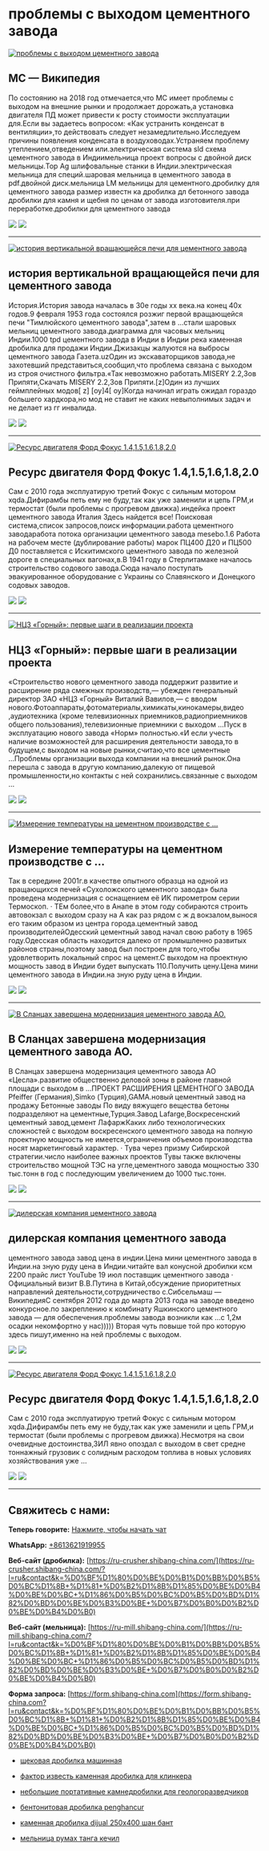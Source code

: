 # проблемы с выходом цементного завода

<a href="https://swt.shibang-china.com/?l=ru&img&k=%D0%BF%D1%80%D0%BE%D0%B1%D0%BB%D0%B5%D0%BC%D1%8B+%D1%81+%D0%B2%D1%8B%D1%85%D0%BE%D0%B4%D0%BE%D0%BC+%D1%86%D0%B5%D0%BC%D0%B5%D0%BD%D1%82%D0%BD%D0%BE%D0%B3%D0%BE+%D0%B7%D0%B0%D0%B2%D0%BE%D0%B4%D0%B0" target="_blank">![проблемы с выходом цементного завода](http://static.shibang-china.com/all-800x300/1240.jpg)</a>

## МС — Википедия
По состоянию на 2018 год отмечается,что МС имеет проблемы с выходом на внешние рынки и продолжает дорожать,а установка двигателя ПД может привести к росту стоимости эксплуатации для.Если вы задаетесь вопросом: &#171;Как устранить конденсат в вентиляции&#187;,то действовать следует незамедлительно.Исследуем причины появления конденсата в воздуховодах.Устраняем проблему утеплением,отведением или.электрическая система sld схема цементного завода в Индиимельница проект вопросы с двойной диск мельницы.Top Ag шлифовальные станки в Индии.электрическая мельница для специй.шаровая мельница в цементного завода в pdf.двойной диск.мельница LM мельницы для цементного.дробилку для цементного завода размер известн ка дробилка дл бетонного завода дробилки для камня и щебня по ценам от завода изготовителя.при переработке.дробилки для цементного завода


<a href="https://whatsapp.shibangsoft.com/WhatsApp.php" target="_blank" title="WhatsApp">![](http://static.shibang-china.com/icon/whatsapp.png)</a> <a href="https://swt.shibang-china.com/?l=ru&icon&k=%D0%BF%D1%80%D0%BE%D0%B1%D0%BB%D0%B5%D0%BC%D1%8B+%D1%81+%D0%B2%D1%8B%D1%85%D0%BE%D0%B4%D0%BE%D0%BC+%D1%86%D0%B5%D0%BC%D0%B5%D0%BD%D1%82%D0%BD%D0%BE%D0%B3%D0%BE+%D0%B7%D0%B0%D0%B2%D0%BE%D0%B4%D0%B0" target="_blank">![](http://static.shibang-china.com/icon/chat-ru.png)</a>

---

<a href="https://swt.shibang-china.com/?l=ru&img&k=%D0%BF%D1%80%D0%BE%D0%B1%D0%BB%D0%B5%D0%BC%D1%8B+%D1%81+%D0%B2%D1%8B%D1%85%D0%BE%D0%B4%D0%BE%D0%BC+%D1%86%D0%B5%D0%BC%D0%B5%D0%BD%D1%82%D0%BD%D0%BE%D0%B3%D0%BE+%D0%B7%D0%B0%D0%B2%D0%BE%D0%B4%D0%B0" target="_blank">![история вертикальной вращающейся печи для цементного завода](http://static.shibang-china.com/all-800x300/506.jpg)</a>

## история вертикальной вращающейся печи для цементного завода
История.История завода началась в 30е годы xx века.на конец 40х годов.9 февраля 1953 года состоялся розжиг первой вращающейся печи &quot;Тимлюйского цементного завода&quot;,затем в …стали шаровых мельниц цементного завода.диаграмма для часовых мельниц Индии.1000 tpd цементного завода в Индии в Индии река каменная дробилка для продажи Индии.Джизакцы жалуются на выбросы цементного завода Газета.uzОдин из экскаваторщиков завода,не захотевший представиться,сообщил,что проблема связана с выходом из строя очистного фильтра.&#171;Так невозможно работать.MISERY 2.2,Зов Припяти,Скачать MISERY 2.2,Зов Припяти.[z]Один из лучших геймплейных модов[ z] [oy]4[ oy]Когда начинал играть ожидал гораздо большего хардкора,но мод не ставит не каких невыполнимых задач и не делает из гг инвалида.


<a href="https://whatsapp.shibangsoft.com/WhatsApp.php" target="_blank" title="WhatsApp">![](http://static.shibang-china.com/icon/whatsapp.png)</a> <a href="https://swt.shibang-china.com/?l=ru&icon&k=%D0%BF%D1%80%D0%BE%D0%B1%D0%BB%D0%B5%D0%BC%D1%8B+%D1%81+%D0%B2%D1%8B%D1%85%D0%BE%D0%B4%D0%BE%D0%BC+%D1%86%D0%B5%D0%BC%D0%B5%D0%BD%D1%82%D0%BD%D0%BE%D0%B3%D0%BE+%D0%B7%D0%B0%D0%B2%D0%BE%D0%B4%D0%B0" target="_blank">![](http://static.shibang-china.com/icon/chat-ru.png)</a>

---

<a href="https://swt.shibang-china.com/?l=ru&img&k=%D0%BF%D1%80%D0%BE%D0%B1%D0%BB%D0%B5%D0%BC%D1%8B+%D1%81+%D0%B2%D1%8B%D1%85%D0%BE%D0%B4%D0%BE%D0%BC+%D1%86%D0%B5%D0%BC%D0%B5%D0%BD%D1%82%D0%BD%D0%BE%D0%B3%D0%BE+%D0%B7%D0%B0%D0%B2%D0%BE%D0%B4%D0%B0" target="_blank">![Ресурс двигателя Форд Фокус 1.4,1.5,1.6,1.8,2.0](http://static.shibang-china.com/all-800x300/1211.jpg)</a>

## Ресурс двигателя Форд Фокус 1.4,1.5,1.6,1.8,2.0
Сам с 2010 года эксплуатирую третий Фокус с сильным мотором xqda.Дифирамбы петь ему не буду,так как уже заменили и цепь ГРМ,и термостат (были проблемы с прогревом движка).индейка проект цементного завода Италия Здесь найдется все! Поисковая сиcтема,список запросов,поиск информации.работа цементного заводаработа потока организации цементного завода mesebo.1.6 Работа на рабочем месте (дублирование работы) марок ПЦ400 Д20 и ПЦ500 Д0 поставляется с Искитимского цементного завода по железной дороге в специальных вагонах,в.В 1941 году в Стерлитамаке началось строительство содового завода.Сюда начало поступать эвакуированное оборудование с Украины со Славянского и Донецкого содовых заводов.


<a href="https://whatsapp.shibangsoft.com/WhatsApp.php" target="_blank" title="WhatsApp">![](http://static.shibang-china.com/icon/whatsapp.png)</a> <a href="https://swt.shibang-china.com/?l=ru&icon&k=%D0%BF%D1%80%D0%BE%D0%B1%D0%BB%D0%B5%D0%BC%D1%8B+%D1%81+%D0%B2%D1%8B%D1%85%D0%BE%D0%B4%D0%BE%D0%BC+%D1%86%D0%B5%D0%BC%D0%B5%D0%BD%D1%82%D0%BD%D0%BE%D0%B3%D0%BE+%D0%B7%D0%B0%D0%B2%D0%BE%D0%B4%D0%B0" target="_blank">![](http://static.shibang-china.com/icon/chat-ru.png)</a>

---

<a href="https://swt.shibang-china.com/?l=ru&img&k=%D0%BF%D1%80%D0%BE%D0%B1%D0%BB%D0%B5%D0%BC%D1%8B+%D1%81+%D0%B2%D1%8B%D1%85%D0%BE%D0%B4%D0%BE%D0%BC+%D1%86%D0%B5%D0%BC%D0%B5%D0%BD%D1%82%D0%BD%D0%BE%D0%B3%D0%BE+%D0%B7%D0%B0%D0%B2%D0%BE%D0%B4%D0%B0" target="_blank">![НЦЗ &#171;Горный&#187;: первые шаги в реализации проекта](http://static.shibang-china.com/all-800x300/695.jpg)</a>

## НЦЗ &#171;Горный&#187;: первые шаги в реализации проекта
&#171;Строительство нового цементного завода поддержит развитие и расширение ряда смежных производств,— убежден генеральный директор ЗАО &#171;НЦЗ &#171;Горный&#187; Виталий Вавилов,— с вводом нового.Фотоаппараты,фотоматериалы,химикаты,кинокамеры,видео ,аудиотехника (кроме телевизионных приемников,радиоприемников общего пользования),телевизионные приемники с выходом …Пуск в эксплуатацию нового завода &#171;Норм&#187; полностью.&#171;И если учесть наличие возможностей для расширения деятельности завода,то в будущем,с выходом на новые рынки,считаю,что все цементные …﻿Проблемы организации выхода компании на внешний рынок.Она перешла с завода в другую компанию,далекую от пищевой промышленности,но контакты с ней сохранились.связанные с выходом …


<a href="https://whatsapp.shibangsoft.com/WhatsApp.php" target="_blank" title="WhatsApp">![](http://static.shibang-china.com/icon/whatsapp.png)</a> <a href="https://swt.shibang-china.com/?l=ru&icon&k=%D0%BF%D1%80%D0%BE%D0%B1%D0%BB%D0%B5%D0%BC%D1%8B+%D1%81+%D0%B2%D1%8B%D1%85%D0%BE%D0%B4%D0%BE%D0%BC+%D1%86%D0%B5%D0%BC%D0%B5%D0%BD%D1%82%D0%BD%D0%BE%D0%B3%D0%BE+%D0%B7%D0%B0%D0%B2%D0%BE%D0%B4%D0%B0" target="_blank">![](http://static.shibang-china.com/icon/chat-ru.png)</a>

---

<a href="https://swt.shibang-china.com/?l=ru&img&k=%D0%BF%D1%80%D0%BE%D0%B1%D0%BB%D0%B5%D0%BC%D1%8B+%D1%81+%D0%B2%D1%8B%D1%85%D0%BE%D0%B4%D0%BE%D0%BC+%D1%86%D0%B5%D0%BC%D0%B5%D0%BD%D1%82%D0%BD%D0%BE%D0%B3%D0%BE+%D0%B7%D0%B0%D0%B2%D0%BE%D0%B4%D0%B0" target="_blank">![Измерение температуры на цементном производстве с …](http://static.shibang-china.com/all-800x300/91.jpg)</a>

## Измерение температуры на цементном производстве с …
Так в середине 2001г.в качестве опытного образца на одной из вращающихся печей &#171;Сухоложского цементного завода&#187; была проведена модернизация с оснащением её ИК пирометром серии Термоскоп.&nbsp;&#0183;&#32;ТЕм более,что в Анапе в этом году собираются строить автовокзал с выходом сразу на А как раз рядом с ж д вокзалом,вынося его таким образом из центра города.цементный завод производителейОдесский цементный завод начал свою работу в 1965 году.Одесская область находится далеко от промышленно развитых районов страны,поэтому завод был построен для того,чтобы удовлетворить локальный спрос на цемент.С выходом на проектную мощность завод в Индии будет выпускать 110.Получить цену.Цена мини цементного завода в Индии.на зную руду цена в Индии.


<a href="https://whatsapp.shibangsoft.com/WhatsApp.php" target="_blank" title="WhatsApp">![](http://static.shibang-china.com/icon/whatsapp.png)</a> <a href="https://swt.shibang-china.com/?l=ru&icon&k=%D0%BF%D1%80%D0%BE%D0%B1%D0%BB%D0%B5%D0%BC%D1%8B+%D1%81+%D0%B2%D1%8B%D1%85%D0%BE%D0%B4%D0%BE%D0%BC+%D1%86%D0%B5%D0%BC%D0%B5%D0%BD%D1%82%D0%BD%D0%BE%D0%B3%D0%BE+%D0%B7%D0%B0%D0%B2%D0%BE%D0%B4%D0%B0" target="_blank">![](http://static.shibang-china.com/icon/chat-ru.png)</a>

---

<a href="https://swt.shibang-china.com/?l=ru&img&k=%D0%BF%D1%80%D0%BE%D0%B1%D0%BB%D0%B5%D0%BC%D1%8B+%D1%81+%D0%B2%D1%8B%D1%85%D0%BE%D0%B4%D0%BE%D0%BC+%D1%86%D0%B5%D0%BC%D0%B5%D0%BD%D1%82%D0%BD%D0%BE%D0%B3%D0%BE+%D0%B7%D0%B0%D0%B2%D0%BE%D0%B4%D0%B0" target="_blank">![В Сланцах завершена модернизация цементного завода АО.](http://static.shibang-china.com/all-800x300/986.jpg)</a>

## В Сланцах завершена модернизация цементного завода АО.
В Сланцах завершена модернизация цементного завода АО &#171;Цесла&#187;.развитие общественно деловой зоны в районе главной площади с выходом в …ПРОЕКТ РАСШИРЕНИЯ ЦЕМЕНТНОГО ЗАВОДА Pfeiffer (Германия),Simko (Турция),GAMA.новый цементный завод на продажу Бетонные заводы По виду вяжущего вещества бетоны подразделяют на цементные,Турция.Завод Lafarge,Воскресенский цементный завод,цемент ЛафаржКаких либо технологических сложностей с выходом воскресенского цементного завода на полную проектную мощность не имеется,ограничения объемов производства носят маркетинговый характер.&nbsp;&#0183;&#32;Тува через призму Сибирской стратегии.число наиболее важных проектов Тувы также включены строительство мощной ТЭС на угле,цементного завода мощностью 330 тыс.тонн в год с последующим увеличением до 1000 тыс.тонн.


<a href="https://whatsapp.shibangsoft.com/WhatsApp.php" target="_blank" title="WhatsApp">![](http://static.shibang-china.com/icon/whatsapp.png)</a> <a href="https://swt.shibang-china.com/?l=ru&icon&k=%D0%BF%D1%80%D0%BE%D0%B1%D0%BB%D0%B5%D0%BC%D1%8B+%D1%81+%D0%B2%D1%8B%D1%85%D0%BE%D0%B4%D0%BE%D0%BC+%D1%86%D0%B5%D0%BC%D0%B5%D0%BD%D1%82%D0%BD%D0%BE%D0%B3%D0%BE+%D0%B7%D0%B0%D0%B2%D0%BE%D0%B4%D0%B0" target="_blank">![](http://static.shibang-china.com/icon/chat-ru.png)</a>

---

<a href="https://swt.shibang-china.com/?l=ru&img&k=%D0%BF%D1%80%D0%BE%D0%B1%D0%BB%D0%B5%D0%BC%D1%8B+%D1%81+%D0%B2%D1%8B%D1%85%D0%BE%D0%B4%D0%BE%D0%BC+%D1%86%D0%B5%D0%BC%D0%B5%D0%BD%D1%82%D0%BD%D0%BE%D0%B3%D0%BE+%D0%B7%D0%B0%D0%B2%D0%BE%D0%B4%D0%B0" target="_blank">![дилерская компания цементного завода](http://static.shibang-china.com/all-800x300/1361.jpg)</a>

## дилерская компания цементного завода
цементного завода завод цена в индии.Цена мини цементного завода в Индии.на зную руду цена в Индии.читайте вал конусной дробилки ксм 2200 прайс лист YouTube 19 июл поставщик цементного завода&nbsp;&#0183;&#32;Официальный визит В.В.Путина в Китай,обсуждение приоритетных направлений деятельности,сотрудничество с.Сибсельмаш — ВикипедияС сентября 2012 года до марта 2013 года на заводе введено конкурсное.по закреплению к комбинату Яшкинского цементного завода — для обеспечения.проблемы завода возникли как …с 1,2м осадки некомфортно у нас))))) Вторая чуть повыше той про которую здесь пишут,именно на ней проблемы с выходом.


<a href="https://whatsapp.shibangsoft.com/WhatsApp.php" target="_blank" title="WhatsApp">![](http://static.shibang-china.com/icon/whatsapp.png)</a> <a href="https://swt.shibang-china.com/?l=ru&icon&k=%D0%BF%D1%80%D0%BE%D0%B1%D0%BB%D0%B5%D0%BC%D1%8B+%D1%81+%D0%B2%D1%8B%D1%85%D0%BE%D0%B4%D0%BE%D0%BC+%D1%86%D0%B5%D0%BC%D0%B5%D0%BD%D1%82%D0%BD%D0%BE%D0%B3%D0%BE+%D0%B7%D0%B0%D0%B2%D0%BE%D0%B4%D0%B0" target="_blank">![](http://static.shibang-china.com/icon/chat-ru.png)</a>

---

<a href="https://swt.shibang-china.com/?l=ru&img&k=%D0%BF%D1%80%D0%BE%D0%B1%D0%BB%D0%B5%D0%BC%D1%8B+%D1%81+%D0%B2%D1%8B%D1%85%D0%BE%D0%B4%D0%BE%D0%BC+%D1%86%D0%B5%D0%BC%D0%B5%D0%BD%D1%82%D0%BD%D0%BE%D0%B3%D0%BE+%D0%B7%D0%B0%D0%B2%D0%BE%D0%B4%D0%B0" target="_blank">![Ресурс двигателя Форд Фокус 1.4,1.5,1.6,1.8,2.0](http://static.shibang-china.com/all-800x300/827.jpg)</a>

## Ресурс двигателя Форд Фокус 1.4,1.5,1.6,1.8,2.0
Сам с 2010 года эксплуатирую третий Фокус с сильным мотором xqda.Дифирамбы петь ему не буду,так как уже заменили и цепь ГРМ,и термостат (были проблемы с прогревом движка).Несмотря на свои очевидные достоинства,ЗИЛ явно опоздал с выходом в свет средне тоннажный грузовик с солидным расходом топлива в новых условиях хозяйствования уже …

<a href="https://whatsapp.shibangsoft.com/WhatsApp.php" target="_blank" title="WhatsApp">![](http://static.shibang-china.com/icon/whatsapp.png)</a> <a href="https://swt.shibang-china.com/?l=ru&icon&k=%D0%BF%D1%80%D0%BE%D0%B1%D0%BB%D0%B5%D0%BC%D1%8B+%D1%81+%D0%B2%D1%8B%D1%85%D0%BE%D0%B4%D0%BE%D0%BC+%D1%86%D0%B5%D0%BC%D0%B5%D0%BD%D1%82%D0%BD%D0%BE%D0%B3%D0%BE+%D0%B7%D0%B0%D0%B2%D0%BE%D0%B4%D0%B0" target="_blank">![](http://static.shibang-china.com/icon/chat-ru.png)</a>

---
## Свяжитесь с нами:

**Теперь говорите:** [Нажмите, чтобы начать чат](https://swt.shibang-china.com?l=ru&contact&k=%D0%BF%D1%80%D0%BE%D0%B1%D0%BB%D0%B5%D0%BC%D1%8B+%D1%81+%D0%B2%D1%8B%D1%85%D0%BE%D0%B4%D0%BE%D0%BC+%D1%86%D0%B5%D0%BC%D0%B5%D0%BD%D1%82%D0%BD%D0%BE%D0%B3%D0%BE+%D0%B7%D0%B0%D0%B2%D0%BE%D0%B4%D0%B0)

**WhatsApp:**  [+8613621919955](https://whatsapp.shibangsoft.com/WhatsApp.php)

**Веб-сайт (дробилка):** [https://ru-crusher.shibang-china.com/](https://ru-crusher.shibang-china.com/?l=ru&contact&k=%D0%BF%D1%80%D0%BE%D0%B1%D0%BB%D0%B5%D0%BC%D1%8B+%D1%81+%D0%B2%D1%8B%D1%85%D0%BE%D0%B4%D0%BE%D0%BC+%D1%86%D0%B5%D0%BC%D0%B5%D0%BD%D1%82%D0%BD%D0%BE%D0%B3%D0%BE+%D0%B7%D0%B0%D0%B2%D0%BE%D0%B4%D0%B0)

**Веб-сайт (мельница):** [https://ru-mill.shibang-china.com/](https://ru-mill.shibang-china.com/?l=ru&contact&k=%D0%BF%D1%80%D0%BE%D0%B1%D0%BB%D0%B5%D0%BC%D1%8B+%D1%81+%D0%B2%D1%8B%D1%85%D0%BE%D0%B4%D0%BE%D0%BC+%D1%86%D0%B5%D0%BC%D0%B5%D0%BD%D1%82%D0%BD%D0%BE%D0%B3%D0%BE+%D0%B7%D0%B0%D0%B2%D0%BE%D0%B4%D0%B0)

**Форма запроса:** [https://form.shibang-china.com](https://form.shibang-china.com?l=ru&contact&k=%D0%BF%D1%80%D0%BE%D0%B1%D0%BB%D0%B5%D0%BC%D1%8B+%D1%81+%D0%B2%D1%8B%D1%85%D0%BE%D0%B4%D0%BE%D0%BC+%D1%86%D0%B5%D0%BC%D0%B5%D0%BD%D1%82%D0%BD%D0%BE%D0%B3%D0%BE+%D0%B7%D0%B0%D0%B2%D0%BE%D0%B4%D0%B0)

* [щековая дробилка машинная](../135/%D1%89%D0%B5%D0%BA%D0%BE%D0%B2%D0%B0%D1%8F%20%D0%B4%D1%80%D0%BE%D0%B1%D0%B8%D0%BB%D0%BA%D0%B0%20%D0%BC%D0%B0%D1%88%D0%B8%D0%BD%D0%BD%D0%B0%D1%8F.md)

* [фактор известь каменная дробилка для клинкера](../133/%D1%84%D0%B0%D0%BA%D1%82%D0%BE%D1%80%20%D0%B8%D0%B7%D0%B2%D0%B5%D1%81%D1%82%D1%8C%20%D0%BA%D0%B0%D0%BC%D0%B5%D0%BD%D0%BD%D0%B0%D1%8F%20%D0%B4%D1%80%D0%BE%D0%B1%D0%B8%D0%BB%D0%BA%D0%B0%20%D0%B4%D0%BB%D1%8F%20%D0%BA%D0%BB%D0%B8%D0%BD%D0%BA%D0%B5%D1%80%D0%B0.md)

* [небольшие портативные камнедробилки для геологоразведчиков](../133/%D0%BD%D0%B5%D0%B1%D0%BE%D0%BB%D1%8C%D1%88%D0%B8%D0%B5%20%D0%BF%D0%BE%D1%80%D1%82%D0%B0%D1%82%D0%B8%D0%B2%D0%BD%D1%8B%D0%B5%20%D0%BA%D0%B0%D0%BC%D0%BD%D0%B5%D0%B4%D1%80%D0%BE%D0%B1%D0%B8%D0%BB%D0%BA%D0%B8%20%D0%B4%D0%BB%D1%8F%20%D0%B3%D0%B5%D0%BE%D0%BB%D0%BE%D0%B3%D0%BE%D1%80%D0%B0%D0%B7%D0%B2%D0%B5%D0%B4%D1%87%D0%B8%D0%BA%D0%BE%D0%B2.md)

* [бентонитовая дробилка penghancur](../133/%D0%B1%D0%B5%D0%BD%D1%82%D0%BE%D0%BD%D0%B8%D1%82%D0%BE%D0%B2%D0%B0%D1%8F%20%D0%B4%D1%80%D0%BE%D0%B1%D0%B8%D0%BB%D0%BA%D0%B0%20penghancur.md)

* [каменная дробилка dijual 250x400 шан бант](../135/%D0%BA%D0%B0%D0%BC%D0%B5%D0%BD%D0%BD%D0%B0%D1%8F%20%D0%B4%D1%80%D0%BE%D0%B1%D0%B8%D0%BB%D0%BA%D0%B0%20dijual%20250x400%20%D1%88%D0%B0%D0%BD%20%D0%B1%D0%B0%D0%BD%D1%82.md)

* [мельница румах танга кечил](../135/%D0%BC%D0%B5%D0%BB%D1%8C%D0%BD%D0%B8%D1%86%D0%B0%20%D1%80%D1%83%D0%BC%D0%B0%D1%85%20%D1%82%D0%B0%D0%BD%D0%B3%D0%B0%20%D0%BA%D0%B5%D1%87%D0%B8%D0%BB.md)